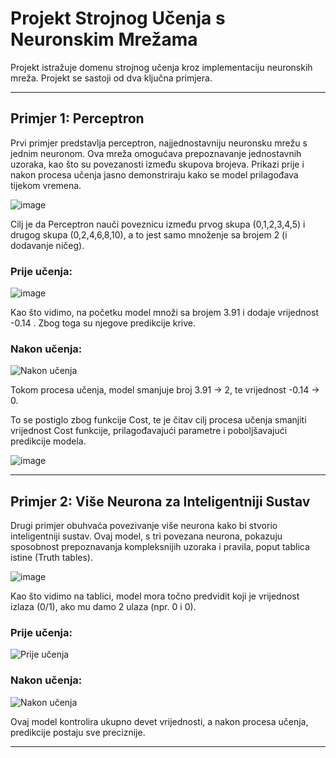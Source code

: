 # Projekt Strojnog Učenja s Neuronskim Mrežama

Projekt istražuje domenu strojnog učenja kroz implementaciju neuronskih mreža. Projekt se sastoji od dva ključna primjera.

---

## Primjer 1: Perceptron

Prvi primjer predstavlja perceptron, najjednostavniju neuronsku mrežu s jednim neuronom. Ova mreža omogućava prepoznavanje jednostavnih uzoraka, kao što su povezanosti između skupova brojeva. Prikazi prije i nakon procesa učenja jasno demonstriraju kako se model prilagođava tijekom vremena.

![image](https://github.com/AnteDev00/Machine-Learning/assets/151842550/260ce590-f998-469b-b528-65eb19529eeb)

Cilj je da Perceptron nauči poveznicu između prvog skupa (0,1,2,3,4,5) i drugog skupa (0,2,4,6,8,10), a to jest samo množenje sa brojem 2 (i dodavanje ničeg).


### Prije učenja:
![image](https://github.com/AnteDev00/Machine-Learning/assets/151842550/511af133-9098-453d-b4ae-da5d57db65c0)


Kao što vidimo, na početku model množi sa brojem 3.91 i dodaje vrijednost -0.14 .
Zbog toga su njegove predikcije krive.

### Nakon učenja:
![Nakon učenja](https://github.com/AnteDev00/Machine-Learning/assets/151842550/8ce682d9-60f9-4058-8b9b-f4fd6e7a3728)

Tokom procesa učenja, model smanjuje broj 3.91 -> 2, te vrijednost -0.14 -> 0.

To se postiglo zbog funkcije Cost, te je čitav cilj procesa učenja smanjiti vrijednost Cost funkcije, prilagođavajući parametre i poboljšavajući predikcije modela.

![image](https://github.com/AnteDev00/Machine-Learning/assets/151842550/4efabe17-a8fc-4376-8e7d-e4dee064392c)


---

## Primjer 2: Više Neurona za Inteligentniji Sustav

Drugi primjer obuhvaća povezivanje više neurona kako bi stvorio inteligentniji sustav. Ovaj model, s tri povezana neurona, pokazuju sposobnost prepoznavanja kompleksnijih uzoraka i pravila, poput tablica istine (Truth tables).

![image](https://github.com/AnteDev00/Machine-Learning/assets/151842550/4eac1bea-4556-4c04-9f6e-3499b13a96b6)

Kao što vidimo na tablici, model mora točno predvidit koji je vrijednost izlaza (0/1), ako mu damo 2 ulaza (npr. 0 i 0).

### Prije učenja:
![Prije učenja](https://github.com/AnteDev00/Machine-Learning/assets/151842550/4494c54c-f61a-4a68-b043-b6fe0335bbd6)

### Nakon učenja:
![Nakon učenja](https://github.com/AnteDev00/Machine-Learning/assets/151842550/7a37a789-9743-4d13-9013-e914ae231e80)

Ovaj model kontrolira ukupno devet vrijednosti, a nakon procesa učenja, predikcije postaju sve preciznije.

--- 
